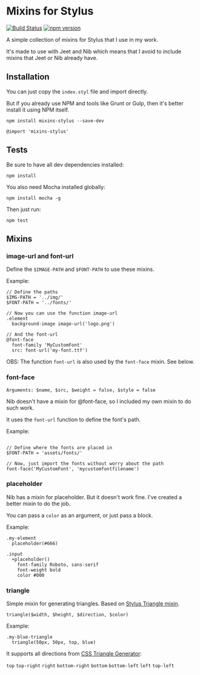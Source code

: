 # Mixins for Stylus

[![Build Status](https://travis-ci.org/gsantiago/mixins-stylus.svg)](https://travis-ci.org/gsantiago/mixins-stylus)
[![npm version](https://badge.fury.io/js/mixins-stylus.svg)](http://badge.fury.io/js/mixins-stylus)

A simple collection of mixins for Stylus that I use in my work.

It's made to use with Jeet and Nib which means that I avoid to include mixins that Jeet or Nib already have.

## Installation

You can just copy the `index.styl` file and import directly.

But if you already use NPM and tools like Grunt or Gulp, then it's better install it using NPM itself.

`npm install mixins-stylus --save-dev`

```stylus
@import 'mixins-stylus'
```

## Tests

Be sure to have all dev dependencies installed:

`npm install`

You also need Mocha installed globally:

`npm install mocha -g`

Then just run:

`npm test`

## Mixins

### image-url and font-url

Define the `$IMAGE-PATH` and `$FONT-PATH` to use these mixins.

Example:

```stylus
// Define the paths
$IMG-PATH = '../img/'
$FONT-PATH = '../fonts/'

// Now you can use the function image-url
.element
  background-image image-url('logo.png')

// And the font-url
@font-face
  font-family 'MyCustomFont'
  src: font-url('my-font.ttf')
```

OBS: The function `font-url` is also used by the `font-face` mixin. See below.

### font-face

`Arguments: $name, $src, $weight = false, $style = false`

Nib doesn't have a mixin for @font-face, so I included my own mixin to do such work.

It uses the `font-url` function to define the font's path.

Example:

```stylus

// Define where the fonts are placed in
$FONT-PATH = 'assets/fonts/'

// Now, just import the fonts without worry about the path
font-face('MyCustomFont', 'mycustomfontfilename')
```

### placeholder

Nib has a mixin for placeholder. But it doesn't work fine. I've created a better mixin to do the job.

You can pass a `color` as an argument, or just pass a block.

Example:

```stylus
.my-element
  placeholder(#666)

.input
  +placeholder()
    font-family Roboto, sans-serif
    font-weight bold
    color #000
```

### triangle

Simple mixin for generating triangles. Based on [Stylus Triangle mixin](https://github.com/juice49/stylus-triangle).

`triangle($width, $height, $direction, $color)`

Example:

```stylus
.my-blue-triangle
  triangle(50px, 50px, top, blue)
```

It supports all directions from [CSS Triangle Generator](http://apps.eky.hk/css-triangle-generator/):

`top` `top-right` `right` `bottom-right` `bottom` `bottom-left` `left` `top-left`
